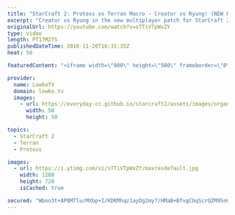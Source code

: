 ```yaml
---
title: "StarCraft 2: Protoss vs Terran Macro - Creator vs Ryung! (NEW PATCH)"
excerpt: "Creator vs Ryung in the new multiplayer patch for StarCraft 2. Subscribe for more videos: http://lowko.tv/youtube More StarCraft 2 Casts: https://goo.gl/fi5EXG  Some of the highest level Protoss vs Terran we have yet to see in StarCraft 2 now that patch 3.8 is out. In this game we see a macro focused"
originalUrl: https://youtube.com/watch?v=sTTiVTpWxZY
type: video
length: PT17M27S
publishedDateTime: 2016-11-26T16:31:35Z
heat: 50

featuredContent: "<iframe width=\"800\" height=\"500\" frameborder=\"0\" src=\"https://www.youtube.com/embed/sTTiVTpWxZY\" allow=\"accelerometer; autoplay; encrypted-media; gyroscope; picture-in-picture\" allowfullscreen></iframe>"

provider:
  name: LowkoTV
  domain: lowko.tv
  images:
    - url: https://everyday-cc.github.io/starcraft2/assets/images/organizations/lowko.tv-50x50.jpg
      width: 50
      height: 50

topics:
  - StarCraft 2
  - Terran
  - Protoss

images:
  - url: https://i.ytimg.com/vi/sTTiVTpWxZY/maxresdefault.jpg
    width: 1280
    height: 720
    isCached: true

secured: "Wbnn3t+AP0M7lu/MXbp+I/KDKMhqz1ayDg2my7/HMaB+BfvgCbqScrQZM95nHAy36LAby7wNpF1gAAQmWcav1KetjEtIGatNK4c9VxGNN4t9z4O3YSTvVSmuaiqoGH67qqwKEa4fD4fNq7OEo+VbdmcMQzKT2YCoiTsXi7N98dO7G2+BAUCzHIQdAhIFmhSne5yuwDTbIep61jXW4M6cDuCKBq2er7Y+1skmctsW8fUG2kUwQ7WTTlO+7v++mwrFvtWabBjNAEuOXcWVh/nWff9xYio5WV4lgAUPlWRxjLf3zFtntmpWa11PnAvoI909F4gnWFnqe+XY/91BdbZh/lMzpZJixaBfImxdGtAtReLGvDa/kgMiTV9zw8GR8IKjK9wkjTLwJYnbFAmogfpLuIzx7pHTDmIWRBHuKtqApWo=;PhcAaYIoTFHI9v5wNcLKaw=="
---
```


